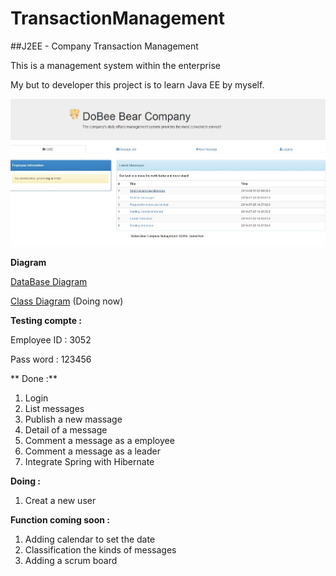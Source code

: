 TransactionManagement
=====================

##J2EE - Company Transaction Management

This is a management system within the enterprise

My but to developer this project is to learn Java EE by myself.

![Alt text](/index.jpg?raw=true "Optional Title")

**Diagram**

[DataBase Diagram](https://app.genmymodel.com/edit/_mSq9sDv8EeSn3ZXpVIPWYw#)

[Class Diagram](https://app.genmymodel.com/edit/_mSq9sDv8EeSn3ZXpVIPWYw#) (Doing now)

**Testing compte :**

Employee ID : 3052

Pass word : 123456

** Done :**

1. Login
2. List messages
3. Publish a new massage
4. Detail of a message
5. Comment a message as a employee
6. Comment a message as a leader
7. Integrate Spring with Hibernate

**Doing :**

1. Creat a new user

**Function coming soon :**

1. Adding calendar to set the date 
2. Classification the kinds of messages
3. Adding a scrum board


